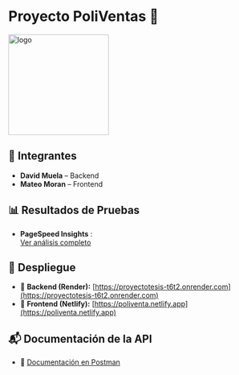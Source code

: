 # Proyecto PoliVentas 🦉  
<img src="https://github.com/user-attachments/assets/9d581326-80c7-4da6-8006-4e4e09c2595f" alt="logo" width="200" />

## 👥 Integrantes

- **David Muela** – Backend  
- **Mateo Moran** – Frontend

## 📊 Resultados de Pruebas

- **PageSpeed Insights** :  
  [Ver análisis completo](https://pagespeed.web.dev/analysis/https-poliventa-netlify-app/qvlthbx5ai?form_factor=desktop&category=performance&category=accessibility&category=best-practices&category=seo&hl=es-419&utm_source=lh-chrome-ext)

## 🚀 Despliegue

- 🔗 **Backend (Render):** [https://proyectotesis-t6t2.onrender.com](https://proyectotesis-t6t2.onrender.com)  
- 🔗 **Frontend (Netlify):** [https://poliventa.netlify.app](https://poliventa.netlify.app)

## 📬 Documentación de la API

- 🔗 [Documentación en Postman](https://documenter.getpostman.com/view/45748353/2sB2x6kX2Q)
